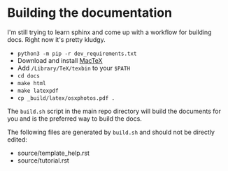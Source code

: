 # Building the documentation

I'm still trying to learn sphinx and come up with a workflow for building docs.  Right now it's pretty kludgy.

- `python3 -m pip -r dev_requirements.txt`
- Download and install [MacTeX](https://tug.org/mactex/)
- Add `/Library/TeX/texbin` to your `$PATH`
- `cd docs`
- `make html`
- `make latexpdf`
- `cp _build/latex/osxphotos.pdf .`

The `build.sh` script in the main repo directory will build the documents for you and is the preferred way to build the docs.

The following files are generated by `build.sh` and should not be directly edited:

- source/template_help.rst
- source/tutorial.rst
